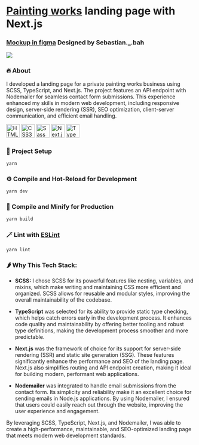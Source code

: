 # [Painting works](https://painting-works.vercel.app/) landing page with Next.js
### [Mockup in figma](https://www.figma.com/file/5jXQzCQ4158KFHrKvtjbqc/Молярно-покрасочные-работы?node-id=0%3A1&t=iYv34IeDYcglgX26-0) Designed by Sebastian._.bah

<a href="https://painting-works.vercel.app/" target="_blank" rel="noreferrer"><img src="https://github.com/BogdanXoxl/painting_works/blob/main/public/painting-works-800.gif"/></a>

### 🔥 About

<p>I developed a landing page for a private painting works business using SCSS, TypeScript, and Next.js. The project features an API endpoint with Nodemailer for seamless contact form submissions. This experience enhanced my skills in modern web development, including responsive design, server-side rendering (SSR), SEO optimization, client-server communication, and efficient email handling.</p>

<p align="left"> <a href="https://developer.mozilla.org/en-US/docs/Glossary/HTML5" target="_blank" rel="noreferrer"><img src="https://raw.githubusercontent.com/danielcranney/readme-generator/main/public/icons/skills/html5-colored.svg" width="36" height="36" alt="HTML5" /></a> <a href="https://www.w3.org/TR/CSS/#css" target="_blank" rel="noreferrer"><img src="https://raw.githubusercontent.com/danielcranney/readme-generator/main/public/icons/skills/css3-colored.svg" width="36" height="36" alt="CSS3" /></a> <a href="https://sass-lang.com/" target="_blank" rel="noreferrer"><img src="https://raw.githubusercontent.com/danielcranney/readme-generator/main/public/icons/skills/sass-colored.svg" width="36" height="36" alt="Sass" /></a> <a href="https://nextjs.org/" target="_blank" rel="noreferrer"><img src="https://raw.githubusercontent.com/danielcranney/readme-generator/main/public/icons/skills/nextjs-colored.svg" alt="Next.js" width="36px" height="36px"/></a> <a href="https://www.typescriptlang.org/" target="_blank" rel="noreferrer"><img src="https://raw.githubusercontent.com/danielcranney/readme-generator/main/public/icons/skills/typescript-colored.svg" width="36" height="36" alt="TypeScript" /></a></p>

### 🔧 Project Setup

```sh
yarn
```

### ⚙️ Compile and Hot-Reload for Development

```sh
yarn dev
```

### 🔨 Compile and Minify for Production

```sh
yarn build
```

### 🪄 Lint with [ESLint](https://eslint.org/)

```sh
yarn lint
```

### 🌶️ Why This Tech Stack:

* **SCSS:** I chose SCSS for its powerful features like nesting, variables, and mixins, which make writing and maintaining CSS more efficient and organized. SCSS allows for reusable and modular styles, improving the overall maintainability of the codebase.

* **TypeScript** was selected for its ability to provide static type checking, which helps catch errors early in the development process. It enhances code quality and maintainability by offering better tooling and robust type definitions, making the development process smoother and more predictable.

* **Next.js** was the framework of choice for its support for server-side rendering (SSR) and static site generation (SSG). These features significantly enhance the performance and SEO of the landing page. Next.js also simplifies routing and API endpoint creation, making it ideal for building modern, performant web applications.

* **Nodemailer** was integrated to handle email submissions from the contact form. Its simplicity and reliability make it an excellent choice for sending emails in Node.js applications. By using Nodemailer, I ensured that users could easily reach out through the website, improving the user experience and engagement.

By leveraging SCSS, TypeScript, Next.js, and Nodemailer, I was able to create a high-performance, maintainable, and SEO-optimized landing page that meets modern web development standards.
